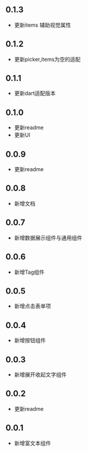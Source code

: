 ## 0.1.3
* 更新items 辅助视觉属性
## 0.1.2
* 更新picker,items为空的适配
## 0.1.1
* 更新dart适配版本
## 0.1.0
* 更新readme
* 更新UI
## 0.0.9
* 更新readme
## 0.0.8
* 新增文档
## 0.0.7
* 新增数据展示组件与通用组件
## 0.0.6
* 新增Tag组件
## 0.0.5
* 新增点击表单项
## 0.0.4
* 新增按钮组件
## 0.0.3
* 新增展开收起文字组件
## 0.0.2
* 更新readme
## 0.0.1
* 新增富文本组件
